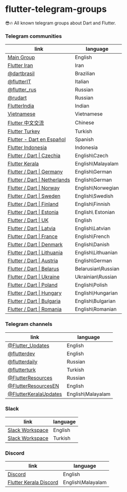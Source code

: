 # flutter-telegram-groups
😎🔥 All known telegram groups about Dart and Flutter.
### Telegram communities
| link                                      | language   |
|-------------------------------------------|------------|
| [Main Group](https://t.me/dartlang_group) | English    |
| [Flutter Iran](https://t.me/flutter16)    | Iran       |
| [@dartbrasil](https://t.me/dartbrasil)    | Brazilian  |
| [@flutterIT](https://t.me/flutterIT)      | Italian    |
| [@flutter_rus](https://t.me/flutter_rus)  | Russian    |
| [@rudart](https://t.me/rudart)            | Russian    |
| [FlutterIndia](https://t.me/flutterIndia) | Indian     |
| [Vietnamese](https://t.me/fluttervietnam) | Vietnamese |
| [Flutter 中文交流](https://t.me/FlutterC)  | Chinese    |
| [Flutter Turkey](https://t.me/Fluttertr)  | Turkish    |
| [Flutter - Dart en Español](https://t.me/flutter_dart_spanish)  | Spanish   |
| [Flutter Indonesia](https://t.me/flutter_id)  | Indonesia  |
| [Flutter / Dart &#124; Czechia](https://t.me/flutter_cz)  | English\Czech  |
| [Flutter Kerala](https://t.me/flutterkeralaofficial) | English\Malayalam |
| [Flutter / Dart &#124; Germany](https://t.me/flutter_germany) | English\German |
| [Flutter / Dart &#124; Netherlands](https://t.me/flutter_nl) | English\German |
| [Flutter / Dart &#124; Norway](https://t.me/flutter_norway) | English\Norwegian |
| [Flutter / Dart &#124; Sweden](https://t.me/flutter_sweden) | English\Swedish |
| [Flutter / Dart &#124; Finland](https://t.me/flutter_finland) | English\Finnish |
| [Flutter / Dart &#124; Estonia](https://t.me/flutter_estonia) | English\ Estonian |
| [Flutter / Dart &#124; UK](https://t.me/flutter_uk) | English |
| [Flutter / Dart &#124; Latvia](https://t.me/flutter_latvia) | English\Latvian |
| [Flutter / Dart &#124; France](https://t.me/flutter_france) | English\French |
| [Flutter / Dart &#124; Denmark](https://t.me/flutter_denmark) | English\Danish |
| [Flutter / Dart &#124; Lithuania](https://t.me/flutter_lt) | English\Lithuanian |
| [Flutter / Dart &#124; Austria](https://t.me/flutter_austria) | English\German |
| [Flutter / Dart &#124; Belarus](https://t.me/flutter_belarus) | Belarusian\Russian |
| [Flutter / Dart &#124; Ukraine](https://t.me/flutter_ukraine) | Ukrainian\Russian |
| [Flutter / Dart &#124; Poland](https://t.me/flutter_poland) | English\Polish |
| [Flutter / Dart &#124; Hungary](https://t.me/flutter_hu) | English\Hungarian |
| [Flutter / Dart &#124; Bulgaria](https://t.me/flutter_bg) | English\Bulgarian |
| [Flutter / Dart &#124; Romania](https://t.me/flutter_ro) | English\Romanian |

### Telegram channels
| link                                       | language |
|--------------------------------------------|----------|
| [@Flutter_Updates](https://t.me/flutter_updates) | English  |
| [@flutterdev](https://t.me/flutterdev)     | English  |
| [@flutterdaily](https://t.me/flutterdaily) | Russian  |
| [@flutterturk](https://t.me/flutterturk)   | Turkish  |
| [@FlutterResources](https://t.me/flutter_resources) | Russian |
| [@FlutterResourcesEN](https://t.me/flutter_resources_en) | English |
| [@FlutterKeralaUpdates](https://t.me/FlutterKeralaUpdates) | English\Malayalam |

### Slack
| link                                                            | language |
|-----------------------------------------------------------------|----------|
| [Slack Workspace](https://dev-flutter-autoinvite.herokuapp.com) | English  |
| [Slack Workspace](https://bit.ly/flutterturkiye)                | Turkish  |

### Discord
| link                                  | language |
|---------------------------------------|----------|
| [Discord](https://discord.gg/uJn4gJ8) | English  |
| [Flutter Kerala Discord](https://discord.gg/TR87ek) | English\Malayalam |
